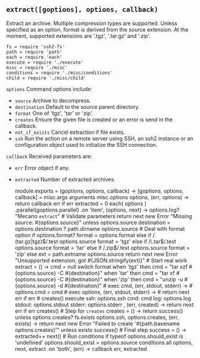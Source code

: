 
`extract([goptions], options, callback)`
----------------------------------------

Extract an archive. Multiple compression types are supported. Unless
specified as an option, format is derived from the source extension. At the
moment, supported extensions are '.tgz', '.tar.gz' and '.zip'.

    fs = require 'ssh2-fs'
    path = require 'path'
    each = require 'each'
    execute = require './execute'
    misc = require './misc'
    conditions = require './misc/conditions'
    child = require './misc/child'

`options`           Command options include:
*   `source`        Archive to decompress.
*   `destination`   Default to the source parent directory.
*   `format`        One of 'tgz', 'tar' or 'zip'.
*   `creates`       Ensure the given file is created or an error is send in the callback.
*   `not_if_exists` Cancel extraction if file exists.
*   `ssh`           Run the action on a remote server using SSH, an ssh2 instance or an configuration object used to initialize the SSH connection.

`callback`          Received parameters are:
*   `err`           Error object if any.
*   `extracted`     Number of extracted archives.

    module.exports = (goptions, options, callback) ->
      [goptions, options, callback] = misc.args arguments
      misc.options options, (err, options) ->
        return callback err if err
        extracted = 0
        each( options )
        .parallel(goptions.parallel)
        .on 'item', (options, next) ->
          options.log? "Mecano `extract`"
          # Validate parameters
          return next new Error "Missing source: #{options.source}" unless options.source
          destination = options.destination ? path.dirname options.source
          # Deal with format option
          if options.format?
            format = options.format
          else
            if /\.(tar\.gz|tgz)$/.test options.source
              format = 'tgz'
            else if /\.tar$/.test options.source
              format = 'tar'
            else if /\.zip$/.test options.source
              format = 'zip'
            else
              ext = path.extname options.source
              return next new Error "Unsupported extension, got #{JSON.stringify(ext)}"
          # Start real work
          extract = () ->
            cmd = null
            switch format
              when 'tgz' then cmd = "tar xzf #{options.source} -C #{destination}"
              when 'tar' then cmd = "tar xf #{options.source} -C #{destination}"
              when 'zip' then cmd = "unzip -u #{options.source} -d #{destination}"
            # exec cmd, (err, stdout, stderr) ->
            # options.cmd = cmd
            # exec options, (err, stdout, stderr) ->
            #   return next err if err
            #   creates()
            execute
              ssh: options.ssh
              cmd: cmd
              log: options.log
              stdout: options.stdout
              stderr: options.stderr
            , (err, created) ->
              return next err if err
              creates()
          # Step for `creates`
          creates = () ->
            return success() unless options.creates?
            fs.exists options.ssh, options.creates, (err, exists) ->
              return next new Error "Failed to create '#{path.basename options.creates}'" unless exists
              success()
          # Final step
          success = () ->
            extracted++
            next()
          # Run conditions
          if typeof options.should_exist is 'undefined'
            options.should_exist = options.source
          conditions.all options, next, extract
        .on 'both', (err) ->
          callback err, extracted